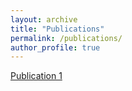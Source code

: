 ```yaml
---
layout: archive
title: "Publications"
permalink: /publications/
author_profile: true
---
```


[Publication 1](https://yahoo.com)
